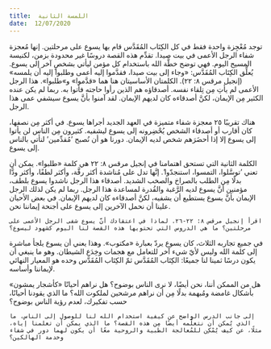 ```yaml
---
title:  اللمسة الثانية
date:  12/07/2020
---
```


توجد مُعْجِزة واحدة فقط في كل الكِتَاب المُقَدَّس قام بها يسوع على مرحلتين. إنها مُعجزة شفاء الرجل الأعمى في بيت صيدا. تقدِّم هذه القصة دروسًا غير محدودة بزمن، لكنيسة المسيح اليوم. فهي توضح خطَّة الله باستخدام كل مؤمن ليأتي بشخصٍ آخر إلى يسوع. يُعلِّق الكِتَاب المُقَدَّس: «وجاء إلى بيت صيدا، فقدَّموا إليه أعمى وطلبوا إليه أن يلمسه» (إنجيل مرقس ٨: ٢٢). الكلمتان الأساسيتان هنا هما «قدَّموا» و»طلبوا». هذا الرجل الأعمى لم يأتِ مِن تِلقاء نفسه. أصدقاؤه هم الذين رأوا حاجته فأتوا به. ربما لم يكن عنده الكثير مِن الإيمان، لكنَّ أصدقاءه كان لديهم الإيمان. لقد آمنوا بأنَّ يسوع سيشفي عمى هذا الرجل.

هناك تقريبًا ٢٥ معجزة شفاء متميزة في العهد الجديد أجراها يسوع. في أكثر مِن نصفها، كان أقارب أو أصدقاء الشخص يُحْضِرونه إلى يسوع ليشفيه. كثيرون مِن الناس لن يأتوا إلى يسوع إلا إذا أحضَرَهم شخص لديه الإيمان. دورنا هو أن نُصبح ’مُقدِّمين’ لنأتي بالناس إلى يسوع.

الكلمة الثانية التي تستحق اهتمامنا في إنجيل مرقس ٨: ٢٢ هي كلمة «طلبوا». يمكن أن تعني ’توسَّلوا، التمسوا، استنجدّوا’. إنَّها تدل على مُناشدة أكثر رقَّة، وأكثر لطفًا، وأكثر ودًّا بدلًا مِن الطلب بالصراخ والصخب الشديد. أصدقاء هذا الرجل ناشدوا يسوع بلطف، مؤمنين أنَّ يسوع لديه الرَّغبة والقُدرة لمساعدة هذا الرجل. ربما لم يكن لذلك الرجل الإيمان بأنَّ يسوع يستطيع أن يشفيه، لكنَّ أصدقاءه كان لديهم الإيمان. في بعض الأحيان علينا أن نحمل الآخرين إلى يسوع على أجنحة إيماننا نحن.

`اقرأ إنجيل مرقس ٨: ٢٢-٢٦. لماذا في اعتقادك أنَّ يسوع شفى الرجل الأعمى على مرحلتين؟ ما هي الدروس التي تحتويها هذه القصة لنا اليوم كشهود ليسوع؟`

في جميع تجاربه الثلاث، كان يسوع يردّ بعبارة «مكتوب». وهذا يعني أن يسوع يلجأ مباشرة إلى كلمة الله وليس لأيّ شيء آخر للتعامل مع هجمات وخِدَع الشيطان. وهو ما ينبغي أن يكون درسًا ثمينا لنا جميعًا: الكِتَاب المُقَدَّس ثمّ الكِتَاب المُقَدَّس وحده هو المعيار النهائي لإيماننا وأساسه.

هل من الممكن أننا، نحن أيضًا، لا نرى الناس بوضوح؟ هل نراهم أحيانًا «كأشجار يمشون» بأشكال غامضة ومُبهمة بدلًا مِن أن نراهم مرشحين لملكوت الله؟ ما الذي يقودنا أحيانًا، حسب تفكيرك، لعدم رؤية الناس بوضوح؟

`إلى جانب الدرس الواضح عن كيفية استخدام الله لنا للوصول إلى الناس، ما الذي يُمكن أن نتعلَّمه أيضًا مِن هذه القصة؟ ما الذي يمكن أن تعلمنا إياه، مثلًا، عن كيف يُمْكِن للمُعالجة الطبية والروحية معًا أن يكون لهما دور في شفاء وخدمة الهالكين؟`